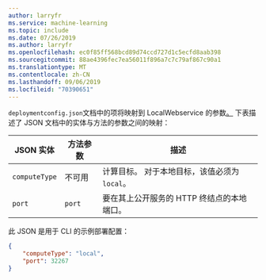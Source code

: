 ```yaml
---
author: larryfr
ms.service: machine-learning
ms.topic: include
ms.date: 07/26/2019
ms.author: larryfr
ms.openlocfilehash: ec0f85ff568bcd89d74ccd727d1c5ecfd8aab398
ms.sourcegitcommit: 88ae4396fec7ea56011f896a7c7c79af867c90a1
ms.translationtype: MT
ms.contentlocale: zh-CN
ms.lasthandoff: 09/06/2019
ms.locfileid: "70390651"
---
```

`deploymentconfig.json`文档中的项将映射到 LocalWebservice 的参数[。](https://docs.microsoft.com/python/api/azureml-core/azureml.core.webservice.local.localwebservicedeploymentconfiguration?view=azure-ml-py) 下表描述了 JSON 文档中的实体与方法的参数之间的映射：

| JSON 实体 | 方法参数 | 描述 |
| ----- | ----- | ----- |
| `computeType` | 不可用 | 计算目标。 对于本地目标，该值必须为`local`。 |
| `port` | `port` | 要在其上公开服务的 HTTP 终结点的本地端口。 |

此 JSON 是用于 CLI 的示例部署配置：

```json
{
    "computeType": "local",
    "port": 32267
}
```
